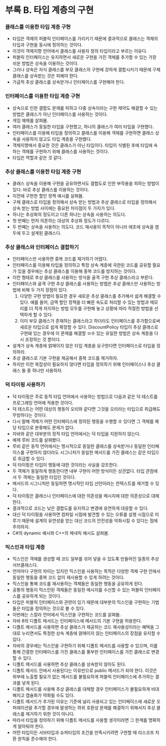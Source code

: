 # 부록 B. 타입 계층의 구현

### 클래스를 이용한 타입 계층 구현

* 타입은 객체의 퍼블릭 인터페이스를 가리키기 때문에 결과적으로 클래스는 객체의 타입과 구현을 동시에 정의하는 것이다.
* 이것이 객체지향 언어에서 클래스를 사용자 정의 타입이라고 부르는 이유다.
* 퍼블릭 인터페이스는 유지하면서 새로운 구현을 가진 객체를 추가할 수 있는 가장 쉬운 방법은 상속을 이용하는 것이다.
* 그러나 상속은 자식 클래스를 부모 클래스의 구현에 강하게 결합시키기 때문에 구체 클래스를 상속받는 것은 피해야 한다.
* 가급적 추상 클래스를 상속받거나 인터페이스를 구현해야 한다.

### 인터페이스를 이용한 타입 계층 구현

* 상속으로 인한 결합도 문제를 피하고 다중 상속이라는 구현 제약도 해결할 수 있는 방법은 클래스가 아닌 인터페이스를 사용하는 것이다.
* 게임 예제를 살펴봄.
* 여러 클래스가 동일한 타입을 구현했고, 하나의 클래스가 여러 타입을 구현했다.
* 인터페이스를 이용해 타입을 정의하고 클래스를 이용해 객체를 구현하면 클래스 상속을 사용하지 않고도 타입 계층을 구현했다.
* 객체지향에서 중요한 것은 클래스가 아닌 타입이다. 타입이 식별된 후에 타입에 속하는 객체를 구현하기 위해 클래스를 사용하는 것이다.
* 타입은 역할과 같은 것 같다.

### 추상 클래스를 이용한 타입 계층 구현

* 클래스 상속을 이용해 구현을 공유하면서도 결합도로 인한 부작용을 피하는 방법이 있다. 바로 추상 클래스를 이용하는 것이다.
* 이전에 구현한 할인 정책 예시를 살펴봄.
* 구체 클래스로 타입을 정의해서 상속 받는 방법과 추상 클래스로 타입을 정의해서 상속 받는 방법 사이에는 중요한 차이점이 두 가지가 있다.
* 하나는 추상화의 정도이고 다른 하나는 상속을 사용하는 의도다.
* 첫 번째는 먼저 의존하는 대상의 추상화 정도가 다르다.
* 두 번째는 상속을 사용하는 의도다. 코드 재사용이 목적이 아니라 애초에 상속을 염두에 두고 설계된 클래스다.

### 추상 클래스와 인터페이스 결합하기

* 인터페이스만 사용하면 중복 코드를 제거하기 어렵다.
* 인터페이스를 이용해 타입을 정의하고 특정 상속 계층에 국한된 코드를 공유할 필요가 있을 경우에는 추상 클래스를 이용해 중복 코드를 방지하는 것이다.
* 이런 형태로 추상 클래스를 사용하는 방식을 골격 구현 추상 클래스라고 부른다.
* 인터페이스와 골격 구현 추상 클래스를 사용하는 방법은 추상 클래스만 사용하는 방법에 비해 두 가지 장점이 있다.
  1. 다양한 구현 방법이 필요한 경우 새로운 추상 클래스를 추가해서 쉽게 해결할 수 있다. 예를 들어, 금액 할인 정책을 더 빠른 속도로 처리할 수 있는 방법과 메모리를 더 적게 차지하는 방법 모두를 구현해 놓고 상황에 따라 적절한 방법을 선택하게 할 수 있다. 
  2. 이미 부모 클래스가 존재하는 클래스라고 하더라도 인터페이스를 추가함으로써 새로운 타입으로 쉽게 확장할 수 있다. DiscountPolicy 타입이 추상 클래스로 구현돼 있는 경우에 이 문제를 해결할 ㅁ수 있는 유일한 방법은 상속 계층을 다시 조정하는 것 뿐이다.
* 설계가 상속 계층에 얽매이지 않은 타입 계층을 요구한다면 인터페이스로 타입을 정의하라.
* 추상 클래스로 기본 구현을 제공해서 중복 코드를 제거하자.
* 하지만 이런 복잡성이 필요하지 않다면 타입을 정의하기 위해 인터페이스나 추상 클래스 둘 중 하나만 사용하자.

### 덕 타이핑 사용하기

* 덕 타이핑은 주로 동적 타입 언어에서 사용하는 방법으로 다음과 같은 덕 테스트를 프로그래밍 언어에 적용한 것이다.
* 덕 테스트는 어떤 대상의 행동이 오리와 같다면 그것을 오리라는 타입으로 취급해도 무방하다는 것이다.
* 다시 말해 객체가 어떤 인터페이스에 정의된 행동을 수행할 수 있다면 그 객체를 해당 타입으로 분류해도 문제가 없다.
* 자바와 같은 대부분의 정적 타입 언어에서는 덕 타입을 지원하지 않는다.
* 예제 루비 코드를 살펴봤다.
* 루비 같은 동적 언어에서는 명시적으로 동일한 클래스를 상속받거나 동일한 인터페이스를 구현하지 않더라도 시그니처가 동일한 메서드를 가진 클래스는 같은 타입으로 취급할 수 있다.
* 덕 타이핑은 타입이 행동에 대한 것이라는 사실을 강조한다.
* 두 객체가 동일하게 행동한다면 내부 구현이 어떤 방식이든 상관없다. 타입 관점에서 두 객체는 동일한 타입인 것이다.
* 메서드의 시그니처만 동일하면 명시적인 타입 선언이라는 컨텍스트를 제거할 수 있다.
* 덕 타이핑은 클래스나 인터페이스에 대한 의존성을 메시지에 대한 의존성으로 대체한다.
* 결과적으로 코드는 낮은 결합도를 유지하고 변경에 유연하게 대응할 수 있다.
* 대신 덕 타이핑을 사용하면 컴파일 시점에 발견할 수 있는 오류를 실행 시점으로 미루기 때문에 설계의 유연성을 얻는 대신 코드의 안전성을 악화시킬 수 있다는 점에 주의하자.
* C#의 dynamic 예시와 C++의 제네릭 예시도 살펴봄.

### 믹스인과 타입 계층

* 믹스인은 객체를 생성할 때 코드 일부를 섞어 넣을 수 있도록 만들어진 일종의 추상 서브클래스다.
* 언어마다 구현의 차이는 있지만 믹스인을 사용하는 목적은 다양한 객체 구현 안에서 동일한 행동을 중복 코드 없이 재사용할 수 있게 하려는 것이다.
* 믹스인을 통해 코드를 재사용하는 객체들은 동일한 행동을 공유하게 된다.
* 공통의 행동이 믹스인된 객체들은 동일한 메시지를 수신할 수 있는 퍼블릭 인터페이스를 공유하게 되는 것이다.
* 타입은 퍼블릭 인터페이스와 관련이 있기 때문에 대부분의 믹스인을 구현하는 기법들은 타입을 정의하는 것으로 볼 수 있다.
* 이번에는 스칼라 언어에서 믹스인을 구현하는 코드를 살펴봄.
* 자바 8의 디폴트 메서드는 인터페이스에 메서드의 기본 구현을 허용한다.
* 디폴트 메서드를 사용하면 추상 클래스가 제공하는 코드 재사용성이라는 혜택을 그대로 누리면서도 특정한 상속 계층에 얽매이지 않는 인터페이스의 장점을 유지할 수 있다.
* 자바의 경우에는 믹스인을 구현하기 위해 디폴트 메서드를 사용할 수 있으며, 이를 통해 간결한 인터페이스를 가진 클래스를 풍부한 인터페이스를 가진 클래스로 변경할 수 있다.
* 디폴트 메서드를 사용하면 추상 클래스를 상속받지 않아도 된다.
* 디폴트 메서드 안에서 사용된다는 이유만으로 public 메서드가 되야 한다. 이것은 외부에 노출할 필요가 없는 메서드를 불필요하게 퍼블릭 인터페이스에 추가하는 결과를 낳게 된다.
* 디폴트 메서드를 사용해 추상 클래스를 대체할 경우 인터페이스가 불필요하게 비대해지고 캡슐화가 약화될 수도 있다.
* 디폴트 메서드가 추가된 이유는 기존에 널리 사용되고 있는 인터페이스에 새로운 오퍼레이션을 추가할 경우에 발생하는 하위 호환성 문제를 해결하기 위해서지 추상 클래스를 제거하기 위한 것이 아니다.
* 따라서 타입을 정의하기 위해 디폴트 메서드를 사용할 생각이라면 그 한계를 명확하게 알아둬야 한다.
* 어떤 타입이든 서브타입과 슈퍼타입의 조건을 만족시키려면 구현할 때 리스코프 치환 원칙을 준수해야 한다.